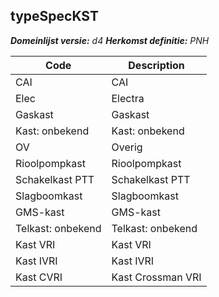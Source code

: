 ## typeSpecKST

*__Domeinlijst versie:__ d4*
*__Herkomst definitie:__ PNH*

|__Code__ |__Description__	|
|	---	|	---	|
| CAI | CAI |
| Elec | Electra |
| Gaskast | Gaskast |
| Kast: onbekend | Kast: onbekend |
| OV | Overig |
| Rioolpompkast | Rioolpompkast |
| Schakelkast PTT | Schakelkast PTT |
| Slagboomkast | Slagboomkast |
| GMS-kast | GMS-kast |
| Telkast: onbekend | Telkast: onbekend |
| Kast VRI | Kast VRI |
| Kast IVRI | Kast IVRI |
| Kast CVRI | Kast Crossman VRI |